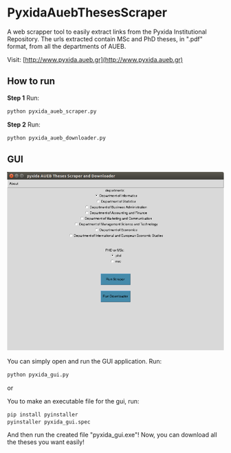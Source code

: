 # PyxidaAuebThesesScraper
A web scrapper tool to easily extract links from the Pyxida Institutional Repository. The urls extracted contain MSc and PhD theses, in ".pdf" format, from all the departments of AUEB.

Visit:
[http://www.pyxida.aueb.gr](http://www.pyxida.aueb.gr)


## How to run


**Step 1**
Run:
```bash
python pyxida_aueb_scraper.py
```

**Step 2**
Run:
```bash
python pyxida_aueb_downloader.py
```

## GUI

![screenshot](screenshot.png)

You can simply open and run the GUI application.
Run:
```bash
python pyxida_gui.py
```

or

You to make an executable file for the gui, run:
```bash
pip install pyinstaller
pyinstaller pyxida_gui.spec
```
And then run the created file "pyxida_gui.exe"!
Now, you can download all the theses you want easily!

